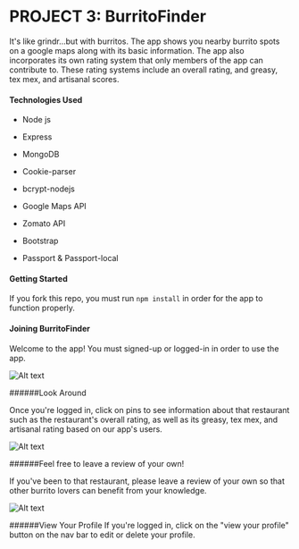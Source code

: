 # PROJECT 3: BurritoFinder

It's like grindr...but with burritos.  The app shows you nearby burrito spots on a google maps along with its basic information.
The app also incorporates its own rating system that only members of the app can contribute to.  These rating systems include an overall rating, and greasy, tex mex, and artisanal scores. 


#### Technologies Used

* Node js

* Express

* MongoDB

* Cookie-parser

* bcrypt-nodejs

* Google Maps API

* Zomato API

* Bootstrap

* Passport & Passport-local


#### Getting Started

If you fork this repo, you must run `npm install` in order for the app to function properly.

#### Joining BurritoFinder

Welcome to the app! You must signed-up or logged-in in order to use the app.

![Alt text](./public/images/Project_3_Home.png)

######Look Around

Once you're logged in, click on pins to see information about that restaurant such as the restaurant's overall rating, as well as its greasy, tex mex, and artisanal rating based on our app's users.

![Alt text](./public/images/Project_3_SignedIn.png)

######Feel free to leave a review of your own!

If you've been to that restaurant, please leave a review of your own so that other burrito lovers can benefit from your knowledge.

![Alt text](./public/images/Project_3_Focus.png)

######View Your Profile
If you're logged in, click on the "view your profile" button on the nav bar to edit or delete your profile.







